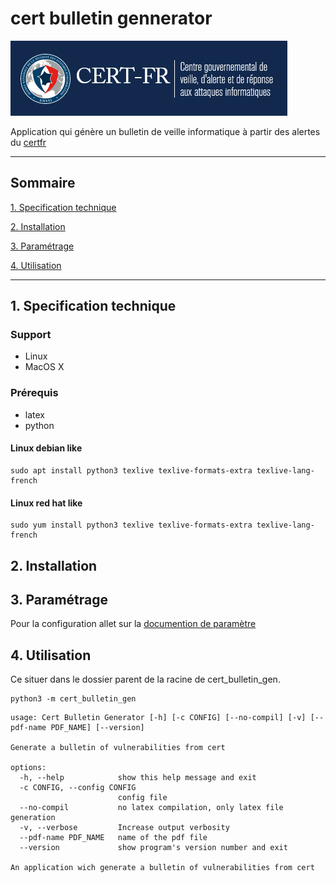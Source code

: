 # cert bulletin gennerator

![img certfr](./doc/img/certfr_full_logo.png)

Application qui génère un bulletin de veille informatique à partir des alertes du [certfr](https://www.cert.ssi.gouv.fr/alerte/)

---

## Sommaire

[1. Specification technique](#1-specification-technique)

[2. Installation](#2-installation)

[3. Paramétrage](#3-paramétrage)

[4. Utilisation](#4-utilisation)

---

## 1. Specification technique

### Support

- Linux
- MacOS X

### Prérequis

- latex
- python

#### Linux debian like

```
sudo apt install python3 texlive texlive-formats-extra texlive-lang-french
```
#### Linux red hat like
```
sudo yum install python3 texlive texlive-formats-extra texlive-lang-french
```

## 2. Installation

## 3. Paramétrage

Pour la configuration allet sur la [documention de paramètre](./doc/setting.MD)

## 4. Utilisation
Ce situer dans le dossier parent de la racine de cert_bulletin_gen.
```
python3 -m cert_bulletin_gen
```

```
usage: Cert Bulletin Generator [-h] [-c CONFIG] [--no-compil] [-v] [--pdf-name PDF_NAME] [--version]

Generate a bulletin of vulnerabilities from cert

options:
  -h, --help            show this help message and exit
  -c CONFIG, --config CONFIG
                        config file
  --no-compil           no latex compilation, only latex file generation
  -v, --verbose         Increase output verbosity
  --pdf-name PDF_NAME   name of the pdf file
  --version             show program's version number and exit

An application wich generate a bulletin of vulnerabilities from cert
```